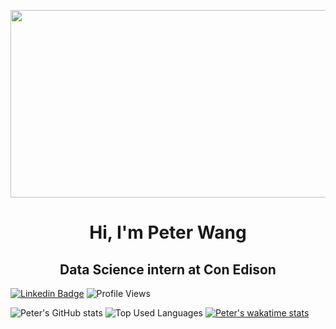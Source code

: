 <p align="center">
    <img src="https://media.giphy.com/media/v1.Y2lkPTc5MGI3NjExMnYwb2h6Znl3aTRvaTZ0aGVyM3BseGRtY3V6NWRsaThndjUwaXB4bCZlcD12MV9pbnRlcm5hbF9naWZfYnlfaWQmY3Q9Zw/AFdcYElkoNAUE/giphy.gif" width="1000" height="300">
</p>

<h1 align="center">Hi, I'm Peter Wang</h1>
<h2 align="center">Data Science intern at Con Edison</h2>

<div style="display: inline-block;">
    <a href="https://www.linkedin.com/in/itspeter/" target="_blank"><img src="https://img.shields.io/badge/-Peter%20Wang-blue?style=flat-square&logo=Linkedin&logoColor=white" alt="Linkedin Badge"></a>
</div>
<div style="display: inline-block;">
    <img src="https://komarev.com/ghpvc/?username=itspeter&style=flat-square&color=blue" alt="Profile Views"/>
</div>

![Peter's GitHub stats](https://github-readme-stats.vercel.app/api?username=itspetah&show_icons=true&theme=tokyonight&rank_icon=github)
![Top Used Languages](https://github-readme-stats.vercel.app/api/top-langs/?username=itspetah&langs_count=8)
[![Peter's wakatime stats](https://github-readme-stats.vercel.app/api/wakatime?username=itspetah)](https://github.com/itspetah/github-readme-stats)


<!---
itspetah/itspetah is a ✨ special ✨ repository because its `README.md` (this file) appears on your GitHub profile.
You can click the Preview link to take a look at your changes.
--->
